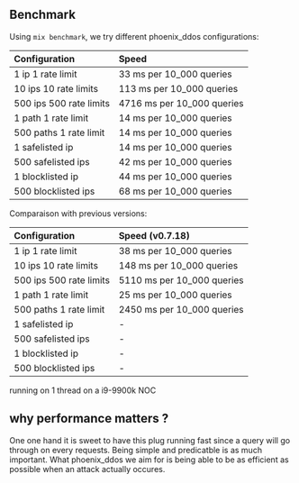 ## Benchmark

Using `mix benchmark`, we try different phoenix_ddos configurations:

| Configuration             | Speed                        |
| :------------------------ | :--------------------------- |
|         1 ip 1 rate limit |     33 ms per 10_000 queries |
|     10 ips 10 rate limits |    113 ms per 10_000 queries |
|   500 ips 500 rate limits |   4716 ms per 10_000 queries |
|       1 path 1 rate limit |     14 ms per 10_000 queries |
|    500 paths 1 rate limit |     14 ms per 10_000 queries |
|          1 safelisted ip  |     14 ms per 10_000 queries |
|        500 safelisted ips |     42 ms per 10_000 queries |
|         1 blocklisted ip  |     44 ms per 10_000 queries |
|       500 blocklisted ips |     68 ms per 10_000 queries |

Comparaison with previous versions:

| Configuration             | Speed (v0.7.18)              |
| :------------------------ | :--------------------------- |
|         1 ip 1 rate limit |     38 ms per 10_000 queries |
|     10 ips 10 rate limits |    148 ms per 10_000 queries |
|   500 ips 500 rate limits |   5110 ms per 10_000 queries |
|       1 path 1 rate limit |     25 ms per 10_000 queries |
|    500 paths 1 rate limit |   2450 ms per 10_000 queries |
|          1 safelisted ip  |                            - |
|        500 safelisted ips |                            - |
|         1 blocklisted ip  |                            - |
|       500 blocklisted ips |                            - |


running on 1 thread on a i9-9900k NOC

## why performance matters ?

One one hand it is sweet to have this plug running fast since a query will go through on every requests. Being simple and predicatble is as much important.
What phoenix_ddos we aim for is being able to be as efficient as possible when an attack actually occures.
